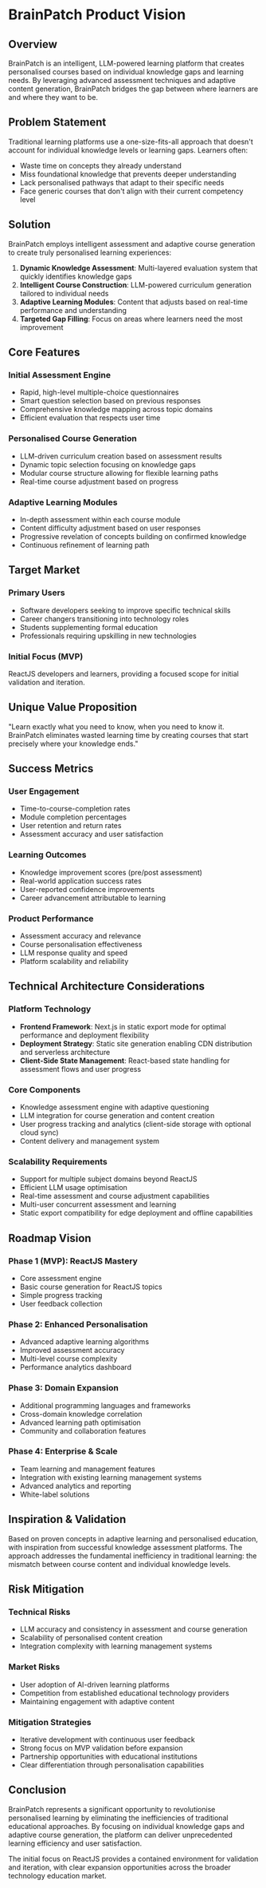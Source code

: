 # BrainPatch Product Vision

## Overview

BrainPatch is an intelligent, LLM-powered learning platform that creates personalised courses based on individual knowledge gaps and learning needs. By leveraging advanced assessment techniques and adaptive content generation, BrainPatch bridges the gap between where learners are and where they want to be.

## Problem Statement

Traditional learning platforms use a one-size-fits-all approach that doesn't account for individual knowledge levels or learning gaps. Learners often:
- Waste time on concepts they already understand
- Miss foundational knowledge that prevents deeper understanding
- Lack personalised pathways that adapt to their specific needs
- Face generic courses that don't align with their current competency level

## Solution

BrainPatch employs intelligent assessment and adaptive course generation to create truly personalised learning experiences:

1. **Dynamic Knowledge Assessment**: Multi-layered evaluation system that quickly identifies knowledge gaps
2. **Intelligent Course Construction**: LLM-powered curriculum generation tailored to individual needs
3. **Adaptive Learning Modules**: Content that adjusts based on real-time performance and understanding
4. **Targeted Gap Filling**: Focus on areas where learners need the most improvement

## Core Features

### Initial Assessment Engine
- Rapid, high-level multiple-choice questionnaires
- Smart question selection based on previous responses
- Comprehensive knowledge mapping across topic domains
- Efficient evaluation that respects user time

### Personalised Course Generation
- LLM-driven curriculum creation based on assessment results
- Dynamic topic selection focusing on knowledge gaps
- Modular course structure allowing for flexible learning paths
- Real-time course adjustment based on progress

### Adaptive Learning Modules
- In-depth assessment within each course module
- Content difficulty adjustment based on user responses
- Progressive revelation of concepts building on confirmed knowledge
- Continuous refinement of learning path

## Target Market

### Primary Users
- Software developers seeking to improve specific technical skills
- Career changers transitioning into technology roles
- Students supplementing formal education
- Professionals requiring upskilling in new technologies

### Initial Focus (MVP)
ReactJS developers and learners, providing a focused scope for initial validation and iteration.

## Unique Value Proposition

"Learn exactly what you need to know, when you need to know it. BrainPatch eliminates wasted learning time by creating courses that start precisely where your knowledge ends."

## Success Metrics

### User Engagement
- Time-to-course-completion rates
- Module completion percentages
- User retention and return rates
- Assessment accuracy and user satisfaction

### Learning Outcomes
- Knowledge improvement scores (pre/post assessment)
- Real-world application success rates
- User-reported confidence improvements
- Career advancement attributable to learning

### Product Performance
- Assessment accuracy and relevance
- Course personalisation effectiveness
- LLM response quality and speed
- Platform scalability and reliability

## Technical Architecture Considerations

### Platform Technology
- **Frontend Framework**: Next.js in static export mode for optimal performance and deployment flexibility
- **Deployment Strategy**: Static site generation enabling CDN distribution and serverless architecture
- **Client-Side State Management**: React-based state handling for assessment flows and user progress

### Core Components
- Knowledge assessment engine with adaptive questioning
- LLM integration for course generation and content creation
- User progress tracking and analytics (client-side storage with optional cloud sync)
- Content delivery and management system

### Scalability Requirements
- Support for multiple subject domains beyond ReactJS
- Efficient LLM usage optimisation
- Real-time assessment and course adjustment capabilities
- Multi-user concurrent assessment and learning
- Static export compatibility for edge deployment and offline capabilities

## Roadmap Vision

### Phase 1 (MVP): ReactJS Mastery
- Core assessment engine
- Basic course generation for ReactJS topics
- Simple progress tracking
- User feedback collection

### Phase 2: Enhanced Personalisation
- Advanced adaptive learning algorithms
- Improved assessment accuracy
- Multi-level course complexity
- Performance analytics dashboard

### Phase 3: Domain Expansion
- Additional programming languages and frameworks
- Cross-domain knowledge correlation
- Advanced learning path optimisation
- Community and collaboration features

### Phase 4: Enterprise & Scale
- Team learning and management features
- Integration with existing learning management systems
- Advanced analytics and reporting
- White-label solutions

## Inspiration & Validation

Based on proven concepts in adaptive learning and personalised education, with inspiration from successful knowledge assessment platforms. The approach addresses the fundamental inefficiency in traditional learning: the mismatch between course content and individual knowledge levels.

## Risk Mitigation

### Technical Risks
- LLM accuracy and consistency in assessment and course generation
- Scalability of personalised content creation
- Integration complexity with learning management systems

### Market Risks
- User adoption of AI-driven learning platforms
- Competition from established educational technology providers
- Maintaining engagement with adaptive content

### Mitigation Strategies
- Iterative development with continuous user feedback
- Strong focus on MVP validation before expansion
- Partnership opportunities with educational institutions
- Clear differentiation through personalisation capabilities

## Conclusion

BrainPatch represents a significant opportunity to revolutionise personalised learning by eliminating the inefficiencies of traditional educational approaches. By focusing on individual knowledge gaps and adaptive course generation, the platform can deliver unprecedented learning efficiency and user satisfaction.

The initial focus on ReactJS provides a contained environment for validation and iteration, with clear expansion opportunities across the broader technology education market.